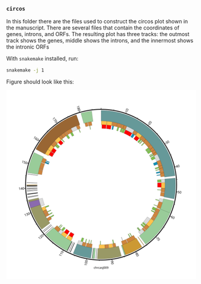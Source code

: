 ### `circos`
In this folder there are the files used to construct the circos plot shown in the manuscript. There are several files that contain the coordinates of genes, introns, and ORFs. The resulting plot has three tracks: the outmost track shows the genes, middle shows the introns, and the innermost shows the intronic ORFs

With `snakemake` installed, run:
```bash
snakemake -j 1
```

Figure should look like this:


![circos](./circos.svg)

